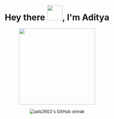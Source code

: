 <h1 align="center">Hey there <img src="https://media.giphy.com/media/VgCDAzcKvsR6OM0uWg/giphy.gif" width="50">, I'm Aditya</h1>

<p align="center">
  <img src="https://media2.giphy.com/media/v1.Y2lkPTc5MGI3NjExbG41bmMwODBhZjl3M2FnaTRndG1tZmc0YmV4YWZoc3ZleHMybmxuZiZlcD12MV9pbnRlcm5hbF9naWZfYnlfaWQmY3Q9Zw/12mRllHWXpt4M8/giphy.gif" width="250"/>
</p>


<p align="center">
  <img src="https://github-readme-streak-stats.herokuapp.com/?user=ads2602&theme=tokyonight-duo" alt="ads2602's GitHub streak" />
</p>

